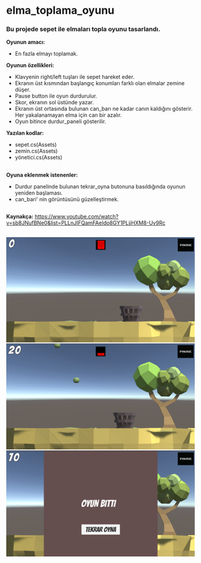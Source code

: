 # elma_toplama_oyunu
###  Bu projede sepet ile elmaları topla oyunu tasarlandı. 
**Oyunun amacı:**
- En fazla elmayı toplamak.<br/>

**Oyunun özellikleri:**
- Klavyenin right/left tuşları ile sepet hareket eder.<br/> 
- Ekranın üst kısmından başlangıç konumları farklı olan elmalar zemine düşer.<br/>
- Pause button ile oyun durdurulur.<br/>
- Skor, ekranın sol üstünde yazar.<br/>
- Ekranın üst ortasında bulunan can_barı ne kadar canın kaldığını gösterir. Her yakalanamayan elma için can bir azalır.<br/>
- Oyun bitince durdur_paneli gösterilir.<br/>

**Yazılan kodlar:**
- sepet.cs(Assets)<br/>
- zemin.cs(Assets)<br/>
- yönetici.cs(Assets)<br/>
##
**Oyuna eklenmek istenenler:**
- Durdur panelinde bulunan tekrar_oyna butonuna basıldığında oyunun yeniden başlaması.<br/>
- can_bari' nin görüntüsünü güzelleştirmek.<br/>
##
**Kaynakça:** https://www.youtube.com/watch?v=sb8JNufBNe0&list=PLLnJIFQamFAeIdo8GY1PLjjHXM8-Uv9Rc
##
![alt text](https://github.com/halimebeyzacicek/unity_study/blob/main/z_photos/resim_1.png)
![alt text](https://github.com/halimebeyzacicek/unity_study/blob/main/z_photos/resim_2.png)
![alt text](https://github.com/halimebeyzacicek/unity_study/blob/main/z_photos/resim_3.png)
